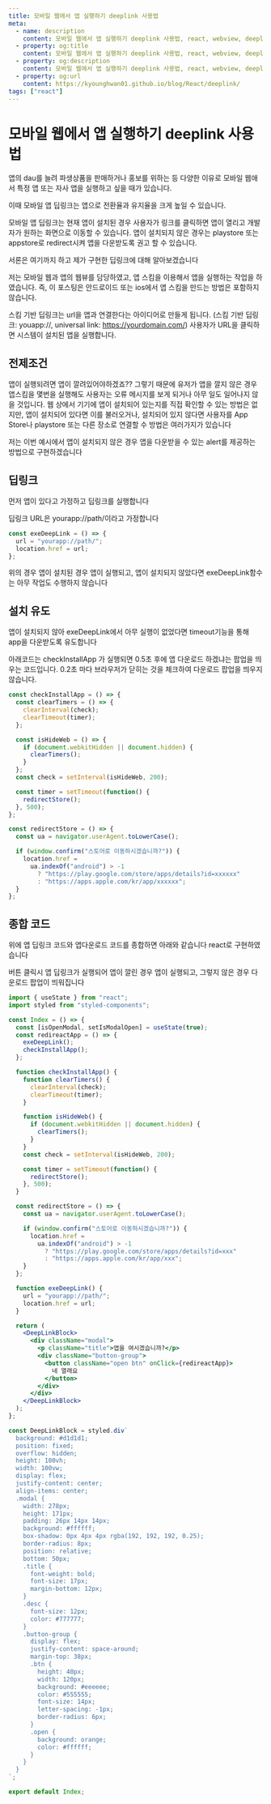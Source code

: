 ```yaml
---
title: 모바일 웹에서 앱 실행하기 deeplink 사용법
meta:
  - name: description
    content: 모바일 웹에서 앱 실행하기 deeplink 사용법, react, webview, deeplink, app scheme, 앱스킴
  - property: og:title
    content: 모바일 웹에서 앱 실행하기 deeplink 사용법, react, webview, deeplink, app scheme, 앱스킴
  - property: og:description
    content: 모바일 웹에서 앱 실행하기 deeplink 사용법, react, webview, deeplink, app scheme, 앱스킴
  - property: og:url
    content: https://kyounghwan01.github.io/blog/React/deeplink/
tags: ["react"]
---
```


# 모바일 웹에서 앱 실행하기 deeplink 사용법

앱의 dau를 늘려 파생상품을 판매하거나 홍보를 위하는 등 다양한 이유로 모바일 웹애서 특정 앱 또는 자사 앱을 실행하고 싶을 때가 있습니다.

이때 모바일 앱 딥링크는 앱으로 전환율과 유지율을 크게 높일 수 있습니다.

모바일 앱 딥링크는 현재 앱이 설치된 경우 사용자가 링크를 클릭하면 앱이 열리고 개발자가 원하는 화면으로 이동할 수 있습니다. 앱이 설치되지 않은 경우는 playstore 또는 appstore로 redirect시켜 앱을 다운받도록 권고 할 수 있습니다.

서론은 여기까지 하고 제가 구현한 딥링크에 대해 알아보겠습니다

저는 모바일 웹과 앱의 웹뷰를 담당하였고, 앱 스킴을 이용해서 앱을 실행하는 작업을 하였습니다. 즉, 이 포스팅은 안드로이드 또는 ios에서 앱 스킴을 만드는 방법은 포함하지 않습니다.

스킴 기반 딥링크는 url을 앱과 연결한다는 아이디어로 만들게 됩니다. (스킴 기반 딥링크: youapp://, universal link: https://yourdomain.com/) 사용자가 URL을 클릭하면 시스템이 설치된 앱을 실행합니다.

## 전제조건

앱이 실행되려면 앱이 깔려있어야하겠죠?? 그렇기 때문에 유저가 앱을 깔지 않은 경우 앱스킴을 몇번을 실행해도 사용자는 오류 메시지를 보게 되거나 아무 일도 일어나지 않을 것입니다. 웹 상에서 기기에 앱이 설치되어 있는지를 직접 확인할 수 있는 방법은 없지만, 앱이 설치되어 있다면 이를 불러오거나, 설치되어 있지 않다면 사용자를 App Store나 playstore 또는 다른 장소로 연결할 수 방법은 여러가지가 있습니다

저는 이번 예시에서 앱이 설치되지 않은 경우 앱을 다운받을 수 있는 alert를 제공하는 방법으로 구현하겠습니다

## 딥링크

먼저 앱이 있다고 가정하고 딥링크를 실행합니다

딥링크 URL은 yourapp://path/이라고 가정합니다

```js
const exeDeepLink = () => {
  url = "yourapp://path/";
  location.href = url;
};
```

위의 경우 앱이 설치된 경우 앱이 실행되고, 앱이 설치되지 않았다면 exeDeepLink함수는 아무 작업도 수행하지 않습니다

## 설치 유도

앱이 설치되지 않아 exeDeepLink에서 아무 실행이 없었다면 timeout기능을 통해 app을 다운받도록 유도합니다

아래코드는 checkInstallApp 가 실행되면 0.5초 후에 앱 다운로드 하겠냐는 팝업을 띄우는 코드입니다. 0.2초 마다 브라우저가 닫히는 것을 체크하여 다운로드 팝업을 띄우지 않습니다.

```js
const checkInstallApp = () => {
  const clearTimers = () => {
    clearInterval(check);
    clearTimeout(timer);
  };

  const isHideWeb = () => {
    if (document.webkitHidden || document.hidden) {
      clearTimers();
    }
  };
  const check = setInterval(isHideWeb, 200);

  const timer = setTimeout(function() {
    redirectStore();
  }, 500);
};

const redirectStore = () => {
  const ua = navigator.userAgent.toLowerCase();

  if (window.confirm("스토어로 이동하시겠습니까?")) {
    location.href =
      ua.indexOf("android") > -1
        ? "https://play.google.com/store/apps/details?id=xxxxxx"
        : "https://apps.apple.com/kr/app/xxxxxx";
  }
};
```

## 종합 코드

위에 앱 딥링크 코드와 앱다운로드 코드를 종합하면 아래와 같습니다 react로 구현하였습니다

버튼 클릭시 앱 딥링크가 실행되어 앱이 깔린 경우 앱이 실행되고, 그렇지 않은 경우 다운로드 팝업이 띄워집니다

```jsx
import { useState } from "react";
import styled from "styled-components";

const Index = () => {
  const [isOpenModal, setIsModalOpen] = useState(true);
  const redireactApp = () => {
    exeDeepLink();
    checkInstallApp();
  };

  function checkInstallApp() {
    function clearTimers() {
      clearInterval(check);
      clearTimeout(timer);
    }

    function isHideWeb() {
      if (document.webkitHidden || document.hidden) {
        clearTimers();
      }
    }
    const check = setInterval(isHideWeb, 200);

    const timer = setTimeout(function() {
      redirectStore();
    }, 500);
  }

  const redirectStore = () => {
    const ua = navigator.userAgent.toLowerCase();

    if (window.confirm("스토어로 이동하시겠습니까?")) {
      location.href =
        ua.indexOf("android") > -1
          ? "https://play.google.com/store/apps/details?id=xxx"
          : "https://apps.apple.com/kr/app/xxx";
    }
  };

  function exeDeepLink() {
    url = "yourapp://path/";
    location.href = url;
  }

  return (
    <DeepLinkBlock>
      <div className="modal">
        <p className="title">앱을 여시겠습니까?</p>
        <div className="button-group">
          <button className="open btn" onClick={redireactApp}>
            네 열래요
          </button>
        </div>
      </div>
    </DeepLinkBlock>
  );
};

const DeepLinkBlock = styled.div`
  background: #d1d1d1;
  position: fixed;
  overflow: hidden;
  height: 100vh;
  width: 100vw;
  display: flex;
  justify-content: center;
  align-items: center;
  .modal {
    width: 278px;
    height: 171px;
    padding: 26px 14px 14px;
    background: #ffffff;
    box-shadow: 0px 4px 4px rgba(192, 192, 192, 0.25);
    border-radius: 8px;
    position: relative;
    bottom: 50px;
    .title {
      font-weight: bold;
      font-size: 17px;
      margin-bottom: 12px;
    }
    .desc {
      font-size: 12px;
      color: #777777;
    }
    .button-group {
      display: flex;
      justify-content: space-around;
      margin-top: 38px;
      .btn {
        height: 40px;
        width: 120px;
        background: #eeeeee;
        color: #555555;
        font-size: 14px;
        letter-spacing: -1px;
        border-radius: 6px;
      }
      .open {
        background: orange;
        color: #ffffff;
      }
    }
  }
`;

export default Index;
```

<TagLinks />

<Comment />
